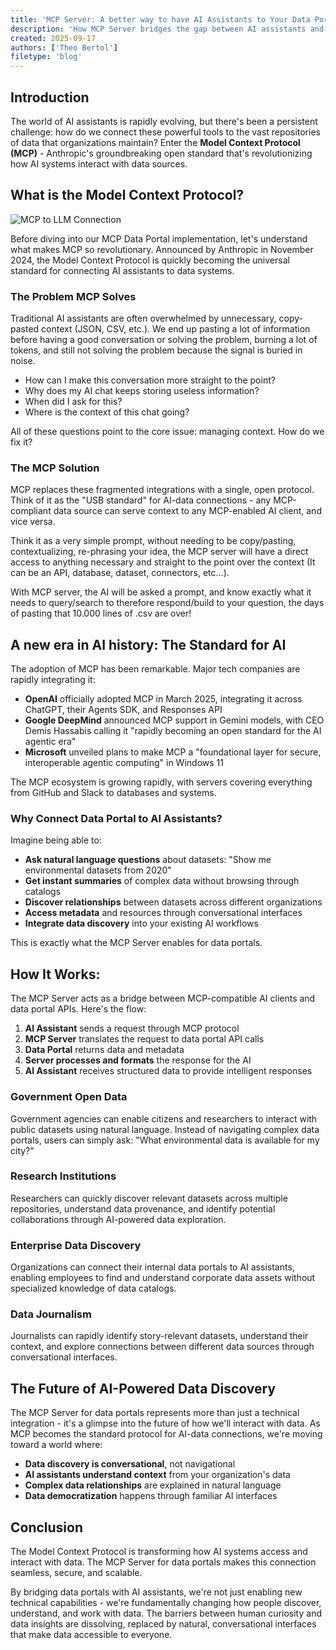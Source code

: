 ```yaml
---
title: 'MCP Server: A better way to have AI Assistants to Your Data Portals'
description: 'How MCP Server bridges the gap between AI assistants and data portals, enabling seamless data discovery and interaction for ChatGPT, Claude, and other AI tools for better quality of life and time.'
created: 2025-09-17
authors: ['Theo Bertol']
filetype: 'blog'
---
```


## Introduction

The world of AI assistants is rapidly evolving, but there's been a persistent challenge: how do we connect these powerful tools to the vast repositories of data that organizations maintain? Enter the **Model Context Protocol (MCP)** - Anthropic's groundbreaking open standard that's revolutionizing how AI systems interact with data sources.

## What is the Model Context Protocol?

![MCP to LLM Connection](/static/img/blog/introducing-mcp-server-connect-ai-assistants-to-your-data-portals/mcp-llm.png)

Before diving into our MCP Data Portal implementation, let's understand what makes MCP so revolutionary. Announced by Anthropic in November 2024, the Model Context Protocol is quickly becoming the universal standard for connecting AI assistants to data systems.

### The Problem MCP Solves

Traditional AI assistants are often overwhelmed by unnecessary, copy-pasted context (JSON, CSV, etc.). We end up pasting a lot of information before having a good conversation or solving the problem, burning a lot of tokens, and still not solving the problem because the signal is buried in noise.

- How can I make this conversation more straight to the point?
- Why does my AI chat keeps storing useless information?
- When did I ask for this?
- Where is the context of this chat going?

All of these questions point to the core issue: managing context. How do we fix it?

### The MCP Solution

MCP replaces these fragmented integrations with a single, open protocol. Think of it as the "USB standard" for AI-data connections - any MCP-compliant data source can serve context to any MCP-enabled AI client, and vice versa.

Think it as a very simple prompt, without needing to be copy/pasting, contextualizing, re-phrasing your idea, the MCP server will have a direct access to anything necessary and straight to the point over the context (It can be an API, database, dataset, connectors, etc...).

With MCP server, the AI will be asked a prompt, and know exactly what it needs to query/search to therefore respond/build to your question, the days of pasting that 10.000 lines of .csv are over!

## A new era in AI history: The Standard for AI

The adoption of MCP has been remarkable. Major tech companies are rapidly integrating it:

- **OpenAI** officially adopted MCP in March 2025, integrating it across ChatGPT, their Agents SDK, and Responses API
- **Google DeepMind** announced MCP support in Gemini models, with CEO Demis Hassabis calling it "rapidly becoming an open standard for the AI agentic era"
- **Microsoft** unveiled plans to make MCP a "foundational layer for secure, interoperable agentic computing" in Windows 11

The MCP ecosystem is growing rapidly, with servers covering everything from GitHub and Slack to databases and systems.

### Why Connect Data Portal to AI Assistants?

Imagine being able to:

- **Ask natural language questions** about datasets: "Show me environmental datasets from 2020"
- **Get instant summaries** of complex data without browsing through catalogs
- **Discover relationships** between datasets across different organizations
- **Access metadata** and resources through conversational interfaces
- **Integrate data discovery** into your existing AI workflows

This is exactly what the MCP Server enables for data portals.

## How It Works:

The MCP Server acts as a bridge between MCP-compatible AI clients and data portal APIs. Here's the flow:

1. **AI Assistant** sends a request through MCP protocol
2. **MCP Server** translates the request to data portal API calls
3. **Data Portal** returns data and metadata
4. **Server processes and formats** the response for the AI
5. **AI Assistant** receives structured data to provide intelligent responses

### Government Open Data
Government agencies can enable citizens and researchers to interact with public datasets using natural language. Instead of navigating complex data portals, users can simply ask: "What environmental data is available for my city?"

### Research Institutions
Researchers can quickly discover relevant datasets across multiple repositories, understand data provenance, and identify potential collaborations through AI-powered data exploration.

### Enterprise Data Discovery
Organizations can connect their internal data portals to AI assistants, enabling employees to find and understand corporate data assets without specialized knowledge of data catalogs.

### Data Journalism
Journalists can rapidly identify story-relevant datasets, understand their context, and explore connections between different data sources through conversational interfaces.

## The Future of AI-Powered Data Discovery

The MCP Server for data portals represents more than just a technical integration - it's a glimpse into the future of how we'll interact with data. As MCP becomes the standard protocol for AI-data connections, we're moving toward a world where:

- **Data discovery is conversational**, not navigational
- **AI assistants understand context** from your organization's data
- **Complex data relationships** are explained in natural language
- **Data democratization** happens through familiar AI interfaces

## Conclusion

The Model Context Protocol is transforming how AI systems access and interact with data. The MCP Server for data portals makes this connection seamless, secure, and scalable.

By bridging data portals with AI assistants, we're not just enabling new technical capabilities - we're fundamentally changing how people discover, understand, and work with data. The barriers between human curiosity and data insights are dissolving, replaced by natural, conversational interfaces that make data accessible to everyone.